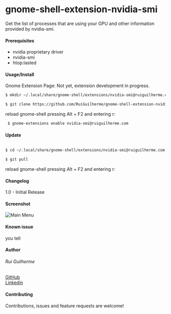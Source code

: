 # gnome-shell-extension-nvidia-smi

Get the list of processes that are using your GPU and other information provided by nvidia-smi.

#### Prerequisites

<ul>

<li>nvidia proprietary driver</li>

<li>nvidia-smi</li>

<li>htop:lasted</li>

</ul> 



#### Usage/Install

Gnome Extension Page: Not yet, extension development in progress.

```bash
$ mkdir ~/.local/share/gnome-shell/extensions/nvidia-smi@ruiguilherme.com

$ git clone https://github.com/RuiGuilherme/gnome-shell-extension-nvidia-smi.git ~/.local/share/gnome-shell/extensions/nvidia-smi@ruiguilherme.com

```
reload gnome-shell pressing Alt + F2 and entering r:

```bash
 $ gnome-extensions enable nvidia-smi@ruiguilherme.com
```


#### Update

```bash

$ cd ~/.local/share/gnome-shell/extensions/nvidia-smi@ruiguilherme.com

$ git pull

```
reload gnome-shell pressing Alt + F2 and entering r:

#### Changelog

1.0 - Initial Release

#### Screenshot
![Main Menu](https://i.imgur.com/5mzw1WV.png)

#### Known issue

you tell

#### Author
###### Rui Guilherme

[GitHub](https://github.com/RuiGuilherme/)
<br />
[Linkedin](https://www.linkedin.com/in/rui-guilherme/)

#### Contributing

Contributions, issues and feature requests are welcome!
